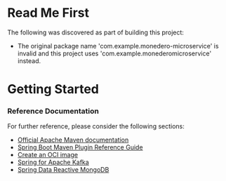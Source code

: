 # Read Me First
The following was discovered as part of building this project:

* The original package name 'com.example.monedero-microservice' is invalid and this project uses 'com.example.monederomicroservice' instead.

# Getting Started

### Reference Documentation
For further reference, please consider the following sections:

* [Official Apache Maven documentation](https://maven.apache.org/guides/index.html)
* [Spring Boot Maven Plugin Reference Guide](https://docs.spring.io/spring-boot/docs/2.6.1/maven-plugin/reference/html/)
* [Create an OCI image](https://docs.spring.io/spring-boot/docs/2.6.1/maven-plugin/reference/html/#build-image)
* [Spring for Apache Kafka](https://docs.spring.io/spring-boot/docs/2.6.1/reference/htmlsingle/#boot-features-kafka)
* [Spring Data Reactive MongoDB](https://docs.spring.io/spring-boot/docs/2.6.1/reference/htmlsingle/#boot-features-mongodb)

